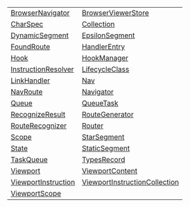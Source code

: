 |                                                                                  |                                                                                                                 |
| -------------------------------------------------------------------------------- | --------------------------------------------------------------------------------------------------------------- |
| [BrowserNavigator](/router/class/browser-navigator/browsernavigator.md)          | [BrowserViewerStore](/router/class/browser-viewer-store/browserviewerstore.md)                                  |
| [CharSpec](/router/class/route-recognizer/charspec.md)                           | [Collection](/router/class/collection/collection.md)                                                            |
| [DynamicSegment](/router/class/route-recognizer/dynamicsegment.md)               | [EpsilonSegment](/router/class/route-recognizer/epsilonsegment.md)                                              |
| [FoundRoute](/router/class/found-route/foundroute.md)                            | [HandlerEntry](/router/class/route-recognizer/handlerentry.md)                                                  |
| [Hook](/router/class/hook/hook.md)                                               | [HookManager](/router/class/hook-manager/hookmanager.md)                                                        |
| [InstructionResolver](/router/class/instruction-resolver/instructionresolver.md) | [LifecycleClass](/router/class/lifecycle-logger/lifecycleclass.md)                                              |
| [LinkHandler](/router/class/link-handler/linkhandler.md)                         | [Nav](/router/class/nav/nav.md)                                                                                 |
| [NavRoute](/router/class/nav-route/navroute.md)                                  | [Navigator](/router/class/navigator/navigator.md)                                                               |
| [Queue](/router/class/queue/queue.md)                                            | [QueueTask](/router/class/task-queue/queuetask.md)                                                              |
| [RecognizeResult](/router/class/route-recognizer/recognizeresult.md)             | [RouteGenerator](/router/class/route-recognizer/routegenerator.md)                                              |
| [RouteRecognizer](/router/class/route-recognizer/routerecognizer.md)             | [Router](/router/class/router/router.md)                                                                        |
| [Scope](/router/class/scope/scope.md)                                            | [StarSegment](/router/class/route-recognizer/starsegment.md)                                                    |
| [State](/router/class/route-recognizer/state.md)                                 | [StaticSegment](/router/class/route-recognizer/staticsegment.md)                                                |
| [TaskQueue](/router/class/task-queue/taskqueue.md)                               | [TypesRecord](/router/class/route-recognizer/typesrecord.md)                                                    |
| [Viewport](/router/class/viewport/viewport.md)                                   | [ViewportContent](/router/class/viewport-content/viewportcontent.md)                                            |
| [ViewportInstruction](/router/class/viewport-instruction/viewportinstruction.md) | [ViewportInstructionCollection](/router/class/viewport-instruction-collection/viewportinstructioncollection.md) |
| [ViewportScope](/router/class/viewport-scope/viewportscope.md)                   |                                                                                                                 |